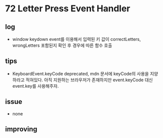 # 72 Letter Press Event Handler

## log

- window keydown event를 이용해서 입력된 키 값이 correctLetters, wrongLetters 포함된지 확인 후 경우에 따른 함수 호출

## tips

- KeyboardEvent.keyCode deprecated, mdn 문서에 keyCode의 사용을 지양하라고 적혀있다. 아직 지원하는 브라우저가 존재하지만 event.keyCode 대신 event.key를 사용해주자.

## issue

- none

## improving
